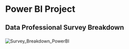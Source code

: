 # Power BI Project

## Data Professional Survey Breakdown

### 

![Survey_Breakdown_PowerBI](https://github.com/bospink/Power_BI_Project/assets/126882792/6a6e0983-f1de-4a72-ae02-58a89cb540bd)
